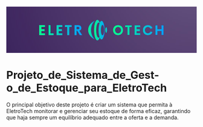 ![logo](https://github.com/claudioajr/Projeto_de_Sistema_de_Gest-o_de_Estoque_para_EletroTech/blob/bd6a5935dac456b51d9432e102faa6a4a6f7b4fa/WhatsApp%20Image%202023-12-12%20at%2020.58.54.jpeg)

# Projeto_de_Sistema_de_Gest-o_de_Estoque_para_EletroTech
O principal objetivo deste projeto é criar um sistema que permita à EletroTech monitorar e gerenciar seu estoque de forma eficaz, garantindo que haja sempre um equilíbrio adequado entre a oferta e a demanda.
